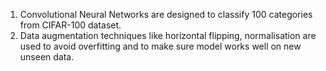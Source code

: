 1. Convolutional Neural Networks are designed to classify 100 categories from CIFAR-100 dataset.
2. Data augmentation techniques like horizontal flipping, normalisation are used to avoid overfitting and to make sure model works well on new unseen data.
